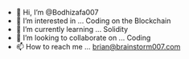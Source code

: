 - 👋 Hi, I’m @Bodhizafa007
- 👀 I’m interested in ... Coding on the Blockchain
- 🌱 I’m currently learning ... Solidity
- 💞️ I’m looking to collaborate on ... Coding
- 📫 How to reach me ... brian@brainstorm007.com

<!---
Bodhizafa007/Bodhizafa007 is a ✨ special ✨ repository because its `README.md` (this file) appears on your GitHub profile.
You can click the Preview link to take a look at your changes.
--->

